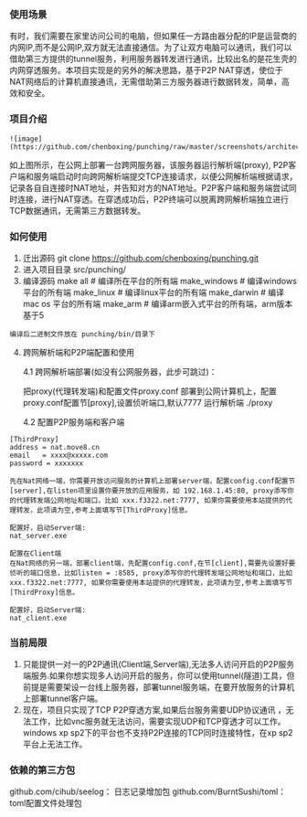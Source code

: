 ### 使用场景 
   
有时，我们需要在家里访问公司的电脑，但如果任一方路由器分配的IP是运营商的内网IP,而不是公网IP,双方就无法直接通信。为了让双方电脑可以通讯，我们可以借助第三方提供的tunnel服务，利用服务器转发进行通讯，比较出名的是花生壳的内网穿透服务。本项目实现是的另外的解决思路，基于P2P NAT穿透，使位于NAT网络后的计算机直接通讯，无需借助第三方服务器进行数据转发，简单，高效和安全。

### 项目介绍
   
    ![image](https://github.com/chenboxing/punching/raw/master/screenshots/architecture.png)
   
   
   如上图所示，在公网上部署一台跨网服务器，该服务器运行解析端(proxy), P2P客户端和服务端启动时向跨网解析端提交TCP连接请求，以便公网解析端根据请求，记录各自自连接时NAT地址，并告知对方的NAT地址。P2P客户端和服务端尝试同时连接，进行NAT穿透。在穿透成功后，P2P终端可以脱离跨网解析端独立进行TCP数据通讯，无需第三方数据转发。
   
### 如何使用

  1. 迁出源码 git clone https://github.com/chenboxing/punching.git 
  2. 进入项目目录 src/punching/
  3. 编译源码 
    make all   # 编译所在平台的所有端
    make_windows # 编译windows平台的所有端
    make_linux   # 编译linux平台的所有端
    make_darwin  # 编译mac os 平台的所有端
    make_arm     # 编译arm嵌入式平台的所有端，arm版本基于5
    
    编译后二进制文件放在 punching/bin/目录下
       

  4. 跨网解析端和P2P端配置和使用
     
     4.1 跨网解析端部署(如没有公网服务器，此步可跳过)：
        
     把proxy(代理转发端)和配置文件proxy.conf 部署到公网计算机上，配置proxy.conf配置节[proxy],设置侦听端口,默认7777
     运行解析端
        ./proxy
           
     4.2 配置P2P服务端和客户端
        
    [ThirdProxy]
    address = nat.move8.cn 
    email   = xxxx@xxxxx.com   
    password = xxxxxxx
   
    先在Nat网络一端，你需要开放访问服务的计算机上部署server端，配置config.conf配置节[server],在listen项里设置你要开放的应用服务，如 192.168.1.45:80, proxy添写你的代理转发端公网地址和端口，比如 xxx.f3322.net:7777, 如果你需要使用本站提供的代理转发，此项请为空,参考上面填写节[ThirdProxy]信息。

    配置好，启动Server端:
    nat_server.exe 

    配置在Client端
    在Nat网络的另一端，部署client端，先配置config.conf,在节[client],需要先设置好要侦听的端口信息，比如listen = :8585, proxy添写你的代理转发端公网地址和端口，比如 xxx.f3322.net:7777, 如果你需要使用本站提供的代理转发，此项请为空,参考上面填写节[ThirdProxy]信息。

    配置好，启动Server端:
    nat_client.exe 
    
### 当前局限
  1. 只能提供一对一的P2P通讯(Client端,Server端),无法多人访问开启的P2P服务端服务.如果你想实现多人访问开启的服务，你可以使用tunnel(隧道)工具，但前提是需要架设一台线上服务器，部署tunnel服务端，在要开放服务的计算机上部署tunnel客户端。
  2. 现在，项目只实现了TCP P2P穿透方案,如果后台服务需要UDP协议通讯 ，无法工作，比如vnc服务就无法访问，需要实现UDP和TCP穿透才可以工作。windows xp sp2下的平台也不支持P2P连接的TCP同时连接特性，在xp sp2平台上无法工作。
  
  
### 依赖的第三方包  
   github.com/cihub/seelog： 日志记录增加包
   github.com/BurntSushi/toml： toml配置文件处理包